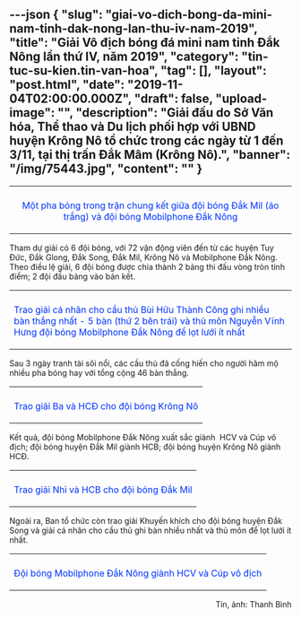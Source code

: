 ---json
{
    "slug": "giai-vo-dich-bong-da-mini-nam-tinh-dak-nong-lan-thu-iv-nam-2019",
    "title": "Giải Vô địch bóng đá mini nam tỉnh Đắk Nông lần thứ IV, năm 2019",
    "category": "tin-tuc-su-kien.tin-van-hoa",
    "tag": [],
    "layout": "post.html",
    "date": "2019-11-04T02:00:00.000Z",
    "draft": false,
    "upload-image": "",
    "description": "Giải đấu do Sở Văn hóa, Thể thao và Du lịch phối hợp với UBND huyện Krông Nô tổ chức trong các ngày từ 1 đến 3/11, tại thị trấn Đắk Mâm (Krông Nô).",
    "banner": "/img/75443.jpg",
    "__content__": ""
}
---
<table align="center">
	<tbody>
		<tr>
			<td><img alt="" src="http://www.baodaknong.org.vn/database/image/2019/11/03/3169-TT-1.jpg" /></td>
		</tr>
		<tr>
			<td>
			<p style="text-align:center"><span style="color:#0033ff">Một pha b&oacute;ng trong trận chung kết giữa đội b&oacute;ng Đắk Mil (&aacute;o trắng) v&agrave; đội b&oacute;ng Mobilphone Đắk N&ocirc;ng</span></p>
			</td>
		</tr>
	</tbody>
</table>

<p>Tham dự giải c&oacute; 6 đội b&oacute;ng, với 72 vận động vi&ecirc;n đến từ c&aacute;c huyện Tuy Đức, Đắk Glong, Đắk Song, Đắk Mil, Kr&ocirc;ng N&ocirc; v&agrave; Mobilphone Đắk N&ocirc;ng. Theo điều lệ giải, 6 đội b&oacute;ng được chia th&agrave;nh 2 bảng thi đấu v&ograve;ng tr&ograve;n t&iacute;nh điểm; 2 đội đầu bảng v&agrave;o b&aacute;n kết.</p>

<table align="center">
	<tbody>
		<tr>
			<td><img alt="" src="http://www.baodaknong.org.vn/database/image/2019/11/03/3169-TT-2.jpg" /></td>
		</tr>
		<tr>
			<td>
			<p><span style="color:#0033ff">Trao giải c&aacute; nh&acirc;n cho cầu thủ B&ugrave;i Hữu Th&agrave;nh C&ocirc;ng ghi nhiều b&agrave;n thắng nhất - 5 b&agrave;n (thứ 2 b&ecirc;n tr&aacute;i) v&agrave; thủ m&ocirc;n Nguyễn Vĩnh Hưng đội b&oacute;ng Mobilphone Đắk N&ocirc;ng để lọt lưới &iacute;t nhất</span></p>
			</td>
		</tr>
	</tbody>
</table>

<p>Sau 3 ng&agrave;y tranh t&agrave;i s&ocirc;i nổi, c&aacute;c cầu thủ đ&atilde; cống hiến cho người h&acirc;m mộ nhiều pha b&oacute;ng hay với tổng cộng 46 b&agrave;n thắng.</p>

<table align="center">
	<tbody>
		<tr>
			<td><img alt="" src="http://www.baodaknong.org.vn/database/image/2019/11/03/3169-TT-3.jpg" /></td>
		</tr>
		<tr>
			<td>
			<p style="text-align:center"><span style="color:#0033ff">Trao giải Ba v&agrave; HCĐ cho đội b&oacute;ng Kr&ocirc;ng N&ocirc;</span></p>
			</td>
		</tr>
	</tbody>
</table>

<p>Kết quả, đội b&oacute;ng Mobilphone Đắk N&ocirc;ng xuất sắc gi&agrave;nh&nbsp; HCV v&agrave; C&uacute;p v&ocirc; địch; đội b&oacute;ng huyện Đắk Mil gi&agrave;nh HCB; đội b&oacute;ng huyện Kr&ocirc;ng N&ocirc; gi&agrave;nh HCĐ.</p>

<table align="center">
	<tbody>
		<tr>
			<td><img alt="" src="http://www.baodaknong.org.vn/database/image/2019/11/03/3169-TT-4.jpg" /></td>
		</tr>
		<tr>
			<td>
			<p style="text-align:center"><span style="color:#0033ff">Trao giải Nh&igrave; v&agrave; HCB cho đội b&oacute;ng Đắk Mil</span></p>
			</td>
		</tr>
	</tbody>
</table>

<p>Ngo&agrave;i ra, Ban tổ chức c&ograve;n trao giải Khuyến kh&iacute;ch cho đội b&oacute;ng huyện Đắk Song v&agrave; giải c&aacute; nh&acirc;n cho cầu thủ ghi b&agrave;n nhiều nhất v&agrave; thủ m&ocirc;n để lọt lưới &iacute;t nhất.</p>

<table align="center">
	<tbody>
		<tr>
			<td><img alt="" src="http://www.baodaknong.org.vn/database/image/2019/11/03/3169-TT-5.jpg" /></td>
		</tr>
		<tr>
			<td>
			<p style="text-align:center"><span style="color:#0033ff">Đội b&oacute;ng Mobilphone Đắk N&ocirc;ng gi&agrave;nh HCV v&agrave; C&uacute;p v&ocirc; địch</span></p>
			</td>
		</tr>
	</tbody>
</table>

<p style="text-align:right">Tin, ảnh: Thanh B&igrave;nh</p>
